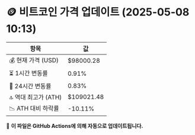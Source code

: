# 🪙 비트코인 가격 업데이트 (2025-05-08 10:13)

| 항목                | 값 |
|--------------------|----------------|
| 💰 현재 가격 (USD) | $98000.28 |
| ⏳ 1시간 변동률    | 0.91% |
| 📆 24시간 변동률   | 0.83% |
| 🔝 역대 최고가 (ATH) | $109021.48 |
| 📉 ATH 대비 하락률 | -10.11% |

🔄 **이 파일은 GitHub Actions에 의해 자동으로 업데이트됩니다.**
